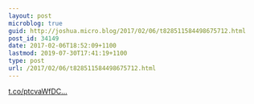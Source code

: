 ```yaml
---
layout: post
microblog: true
guid: http://joshua.micro.blog/2017/02/06/t828511584498675712.html
post_id: 34149
date: 2017-02-06T18:52:09+1100
lastmod: 2019-07-30T17:41:19+1100
type: post
url: /2017/02/06/t828511584498675712.html
---
```

[t.co/ptcvaWfDC...](https://t.co/ptcvaWfDCy)
